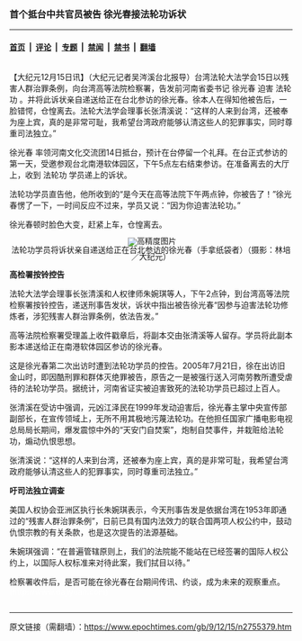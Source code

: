 ### 首个抵台中共官员被告 徐光春接法轮功诉状

---

#### [首页](../../../..?n2755379) &nbsp;|&nbsp; [评论](../../../../../epoch-comment?n2755379) &nbsp;|&nbsp; [专题](../../../../../epoch-special?n2755379) &nbsp;|&nbsp; [禁闻](../../../../../epoch-news?n2755379) &nbsp;|&nbsp; [禁书](../../../../../books?n2755379) &nbsp;|&nbsp; [翻墙](https://github.com/gfw-breaker/nogfw/blob/master/README.md?n2755379)


<div class="column" id="artbody" itemprop="articleBody">
 <!-- article content begin -->
 <p>
  【大纪元12月15日讯】（大纪元记者吴涔溪台北报导）台湾法轮大法学会15日以残害人群治罪条例，向台湾高等法院检察署，告发前河南省委书记
  <ok href="https://www.epochtimes.com/gb/tag/%E5%BE%90%E5%85%89%E6%98%A5.html">
   徐光春
  </ok>
  迫害
  <ok href="https://www.epochtimes.com/gb/tag/%E6%B3%95%E8%BD%AE%E5%8A%9F.html">
   法轮功
  </ok>
  。并将此诉状亲自递送给正在台北参访的徐光春。徐本人在得知他被告后，一脸错愕，仓惶离去。法轮大法学会理事长张清溪说：“这样的人来到台湾，还被奉为座上宾，真的是非常可耻，我希望台湾政府能够认清这些人的犯罪事实，同时尊重司法独立。”
 </p>
 <p>
  <ok href="https://www.epochtimes.com/gb/tag/%E5%BE%90%E5%85%89%E6%98%A5.html">
   徐光春
  </ok>
  率领河南文化交流团14日抵台，预计在台停留一个礼拜。在台正式参访的第一天，受邀参观台北南港软体园区，下午5点左右结束参访。在准备离去的大厅上，收到
  <ok href="https://www.epochtimes.com/gb/tag/%E6%B3%95%E8%BD%AE%E5%8A%9F.html">
   法轮功
  </ok>
  学员递上的诉状。
 </p>
 <p>
  法轮功学员直告他，他所收到的“是今天在高等法院下午两点钟，你被告了！”徐光春愣了一下，一时间反应不过来，学员又说：“因为你迫害法轮功。”
 </p>
 <p>
  徐光春顿时脸色大变，赶紧上车，仓惶离去。
 </p>
 <p>
  <!--image v 1.0-->
 </p>
 <div style="line-height: 90%; text-align: center;">
  <ok href=" https://i.epochtimes.com/assets/uploads/2013/06/912150756031500-450x337.jpg" rel="noreferrer noopener" target="_blank">
   <img alt="" class="size-medium wp-image-7604011" src="https://i.epochtimes.com/assets/uploads/2013/06/912150756031500-450x337.jpg" title=""/>
  </ok>
  <img alt="高精度图片" border="0" src="//www.epochtimes.com/images/highRes.jpg">
   <br/>
   <span class="bn12">
    法轮功学员将诉状亲自递送给正在台北参访的徐光春（手拿纸袋者）（摄影：林培／大纪元）
   </span>
  </img>
 </div>
 <p>
  <!-- -->
 </p>
 <p>
  <b>
   高检署按铃控告
  </b>
 </p>
 <p>
  法轮大法学会理事长张清溪和人权律师朱婉琪等人，下午2点钟，到台湾高等法院检察署按铃控告，递送刑事告发状，诉状中指出被告徐光春“因参与迫害法轮功修炼者，涉犯残害人群治罪条例，依法告发。”
 </p>
 <p>
  高等法院检察署受理盖上收件戳章后，将副本交由张清溪等人留存。学员将此副本影本递送给正在南港软体园区参访的徐光春。
 </p>
 <p>
  这是徐光春第二次出访时遭到法轮功学员的控告。2005年7月21日，徐在出访旧金山时，即因酷刑罪和群体灭绝罪被告，原告之一是被强行送入河南劳教所遭受虐待的法轮功学员。据统计，河南省证实被迫害致死的法轮功学员已超过上百人。
 </p>
 <p>
  张清溪在受访中强调，元凶江泽民在1999年发动迫害后，徐光春主掌中央宣传部副部长，在宣传领域上，无所不用其极地污蔑法轮功。在他担任国家广播电影电视总局局长期间，爆发震惊中外的“天安门自焚案”，炮制自焚事件，并栽赃给法轮功，煽动仇恨思想。
 </p>
 <p>
  张清溪说：“这样的人来到台湾，还被奉为座上宾，真的是非常可耻，我希望台湾政府能够认清这些人的犯罪事实，同时尊重司法独立。”
 </p>
 <p>
  <b>
   吁司法独立调查
  </b>
 </p>
 <p>
  美国人权协会亚洲区执行长朱婉琪表示，今天刑事告发是依据台湾在1953年即通过的“残害人群治罪条例”，日前已具有国内法效力的联合国两项人权公约中，鼓动仇恨宗教的有关条款，也是这次提告的法源基础。
 </p>
 <p>
  朱婉琪强调：“在普遍管辖原则上，我们的法院能不能站在已经签署的国际人权公约上，以国际人权标准来对待此案，我们拭目以待。”
 </p>
 <p>
  检察署收件后，是否可能在徐光春在台期间传讯、约谈，成为未来的观察重点。
  <font color="#ffffff">
   (http://www.dajiyuan.com)
  </font>
 </p>
 <!-- article content end -->
</div>


---

原文链接（需翻墙）：https://www.epochtimes.com/gb/9/12/15/n2755379.htm
